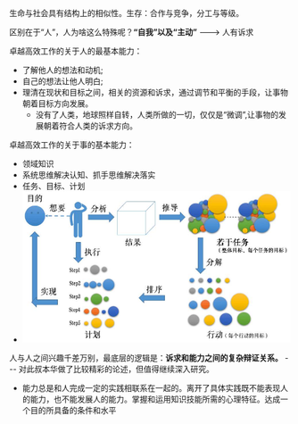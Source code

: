 生命与社会具有结构上的相似性。生存：合作与竞争，分工与等级。

区别在于“人”，人为啥这么特殊呢？**“自我”以及“主动”** ---> 人有诉求

卓越高效工作的关于人的最基本能力：

+ 了解他人的想法和动机;
+ 自己的想法让他人明白;
+ 理清在现状和目标之间，相关的资源和诉求，通过调节和平衡的手段，让事物朝着目标方向发展。
   + 没有了人类，地球照样自转，人类所做的一切，仅仅是“微调”,让事物的发展朝着符合人类的诉求方向。

卓越高效工作的关于事的基本能力：

+ 领域知识
+ 系统思维解决认知、抓手思维解决落实
+ 任务、目标、计划
+ ![任务、目标、计划](https://raw.githubusercontent.com/cffyh/cffyh.github.io/master/img/2017050709443633.jpg)


人与人之间兴趣千差万别，最底层的逻辑是：**诉求和能力之间的复杂辩证关系。** --- 对此叔本华做了比较精彩的论述，但值得继续深入研究。

  + 能力总是和人完成一定的实践相联系在一起的。离开了具体实践既不能表现人的能力，也不能发展人的能力。掌握和运用知识技能所需的心理特征。达成一个目的所具备的条件和水平   
